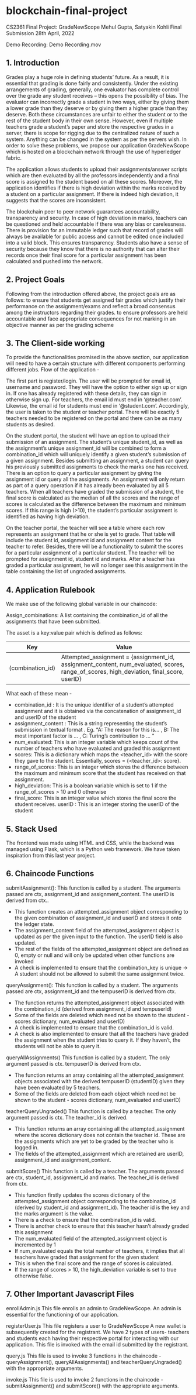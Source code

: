 # blockchain-final-project

CS2361 Final Project: GradeNewScope
Mehul Gupta, Satyakin Kohli
Final Submission
28th April, 2022


Demo Recording: Demo Recording.mov


## 1. Introduction ##
Grades play a huge role in defining students’ future. As a result, it is essential that grading is done fairly and consistently. Under the existing arrangements of grading, generally, one evaluator has complete control over the grade any student receives – this opens the possibility of bias. The evaluator can incorrectly grade a student in two ways, either by giving them a lower grade than they deserve or by giving them a higher grade than they deserve. Both these circumstances are unfair to either the student or to the rest of the student body in their own sense. However, even if multiple teachers grade a student’s paper and store the respective grades in a server, there is scope for rigging due to the centralized nature of such a system. Anything can be changed in the system as per the servers wish. In order to solve these problems, we propose our application GradeNewScope which is hosted on a blockchain network through the use of hyperledger fabric. 

The application allows students to upload their assignments/answer scripts which are then evaluated by all the professors independently and a final score is assigned to the student based on all these scores. Moreover, the application identifies if there is high deviation within the marks received by a student on a particular assignment. If there is indeed high deviation, it suggests that the scores are inconsistent.

The blockchain peer to peer network guarantees accountability, transparency and security. In case of high deviation in marks, teachers can be questioned and held accountable if there was any bias or carelessness. There is provision for an immutable ledger such that record of grades will always be available for public access and cannot be edited once included into a valid block. This ensures transparency. Students also have a sense of security because they know that there is no authority that can alter their records once their final score for a particular assignment has been calculated and pushed into the network.


## 2. Project Goals ##
Following from the introduction offered above, the project goals are as follows:
to ensure that students get assigned fair grades which justify their performance on the assignment/exams and reflect a broad consensus among the instructors regarding their grades.
to ensure professors are held accountable and face appropriate consequences for not marking in an objective manner as per the grading scheme


## 3. The Client-side working ##
To provide the functionalities promised in the above section, our application will need to have a certain structure with different components performing different jobs. Flow of the application - 

The first part is register/login. The user will be prompted for email id, username and password. They will have the option to either sign up or sign in. If one has already registered with these details, they can sign in otherwise sign up. For teachers, the email id must end in ‘@teacher.com’. Likewise, the email id for students must end in ‘@student.com’. Accordingly, the user is taken to the student or teacher portal. There will be exactly 5 teachers needed to be registered on the portal and there can be as many students as desired.

On the student portal, the student will have an option to upload their submission of an assignment. The student’s unique student_id, as well as the assignment’s unique assignment_id will be combined to form a combination_id which will uniquely identify a given student’s submission of a given assignment. Besides submitting an assignment, a student can query his previously submitted assignments to check the marks one has received. There is an option to query a particular assignment by giving the assignment id or query all the assignments. An assignment will only return as part of a query operation if it has already been evaluated by all 5 teachers. When all teachers have graded the submission of a student, the final score is calculated as the median of all the scores and the range of scores is calculated as the difference between the maximum and minimum scores. If this range is high (>10), the student’s particular assignment is identified as having high deviation.

On the teacher portal, the teacher will see a table where each row represents an assignment that he or she is yet to grade. That table will include the student id, assignment id and assignment content for the teacher to refer. Besides, there will be a functionality to submit the scores for a particular assignment of a particular student. The teacher will be prompted for assignment id, student id and marks. After a teacher has graded a particular assignment, he will no longer see this assignment in the table containing the list of ungraded assignments.


## 4. Application Rulebook ##
We make use of the following global variable in our chaincode:

Assign_combinations: A list containing the combination_id of all the assignments that have been submitted.

The asset is a key:value pair which is defined as follows:

| Key  | Value |
| ------------- | ------------- |
| (combination_id)  | Attempted_assignment = {assignment_id, assignment_content, num_evaluated, scores, range_of_scores, high_deviation, final_score, userID}  |

What each of these mean - 
- combination_id : It is the unique identifier of a student’s attempted assignment and it is obtained via the concatenation of assignment_id and userID of the student
- assignment_content : This is a string representing the student’s submission in textual format . Eg. “A: The reason for this is… , B: The most important factor is … , C: Turing’s contribution to … “
- num_evaluated: This is an integer variable which keeps count of the number of teachers who have evaluated and graded this assignment
- scores: This is a dictionary which maps the <teacher_id> with the score they gave to the student. Essentially, scores = {<teacher_id>: score}.
- range_of_scores: This is an integer which stores the difference between the maximum and minimum score that the student has received on that assignment.
- high_deviation: This is a boolean variable which is set to 1 if the range_of_scores > 10 and 0 otherwise
- final_score: This is an integer value which stores the final score the student receives. 
userID : This is an integer storing the userID of the student


## 5. Stack Used ##
The frontend was made using HTML and CSS, while the backend was managed using Flask, which is a Python web framework. We have taken inspiration from this last year project.


## 6. Chaincode Functions ##

submitAssignment():
This function is called by a student. The arguments passed are ctx, assignment_id and assignment_content. The userID is derived from ctx.. 
- This function creates an attempted_assignment object corresponding to the given combination of assignment_id and userID and stores it onto the ledger state. 
- The assignment_content field of the attempted_assignment object is updated as per the given input to the function. The userID field is also updated. 
- The rest of the fields of the attempted_assignment object are defined as 0, empty or null and will only be updated when other functions are invoked
- A check is implemented to ensure that the combination_key is unique -> A student should not be allowed to submit the same assignment twice.

queryAssignment():
This function is called by a student. The arguments passed are ctx, assignment_id and the tempuserID is derived from ctx.
- The function returns the attempted_assignment object associated with the combination_id (derived from assignment_id and tempuserId)
- Some of the fields are deleted which need not be shown to the student - scores dictionary, num_evaluated and userID)
- A check is implemented to ensure that the combination_id is valid.
- A check is also implemented to ensure that all the teachers have graded the assignment when the student tries to query it. If they haven’t, the students will not be able to query it.

queryAllAssignments()
This function is called by a student. The only argument passed is ctx. tempuserID is derived from ctx.
- The function returns an array containing all the attempted_assignment objects associated with the derived tempuserID (studentID) given they have been evaluated by 5 teachers.
- Some of the fields are deleted from each object which need not be shown to the student - scores dictionary, num_evaluated and userID)

teacherQueryUngraded()
This function is called by a teacher. The only argument passed is ctx. The teacher_id is derived.
- This function returns an array containing all the attempted_assignment where the scores dictionary does not contain the teacher id. These are the assignments which are yet to be graded by the teacher who is logged in.
- The fields of the attempted_assignment which are retained are userID, assignment_id and assignment_content.

submitScore()
This function is called by a teacher. The arguments passed are ctx, student_id, assignment_id and marks. The teacher_id is derived from ctx.
- This function firstly updates the scores dictionary of the attempted_assignment object corresponding to the combination_id (derived by student_id and assignment_id). The teacher id is the key and the marks argument is the value.
- There is a check to ensure that the combination_id is valid.
- There is another check to ensure that this teacher hasn’t already graded this assignment
- The num_evaluated field of the attempted_assignment object is incremented by 1
- If num_evaluated equals the total number of teachers, it implies that all teachers have graded that assignment for the given student
- This is when the final score and the range of scores is calculated. 
- If the range of scores > 10, the high_deviation variable is set to true otherwise false.


## 7. Other Important Javascript Files ##

enrollAdmin.js
This file enrolls an admin to GradeNewScope. An admin is essential for the functioning of our application.

registerUser.js
This file registers a user to GradeNewScope A new wallet is subsequently created for the registrant. We have 2 types of users- teachers and students each having their respective portal for interacting with our application. This file is invoked with the email id submitted by the registrant.

query.js
This file is used to invoke 3 functions in the chaincode - queryAssignment(), queryAllAssignments() and teacherQueryUngraded() with the appropriate arguments. 

invoke.js
This file is used to invoke 2 functions in the chaincode - submitAssignment() and  submitScore() with the appropriate arguments. 



